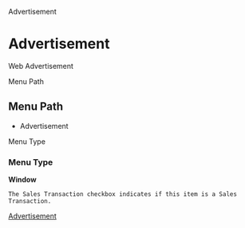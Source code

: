 
Advertisement
# Advertisement


Web Advertisement

Menu Path
## Menu Path



- Advertisement

Menu Type
### Menu Type

**Window**

```
The Sales Transaction checkbox indicates if this item is a Sales Transaction.
```

[Advertisement](functional-guide/window/window-advertisement.md)